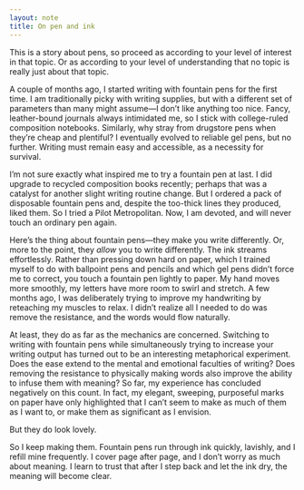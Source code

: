 ```yaml
---
layout: note
title: On pen and ink
---
```


This is a story about pens, so proceed as according to your level of interest in that topic. Or as according to your level of understanding that no topic is really just about that topic.

A couple of months ago, I started writing with fountain pens for the first time. I am traditionally picky with writing supplies, but with a different set of parameters than many might assume—I don’t like anything too nice. Fancy, leather-bound journals always intimidated me, so I stick with college-ruled composition notebooks. Similarly, why stray from drugstore pens when they’re cheap and plentiful? I eventually evolved to reliable gel pens, but no further. Writing must remain easy and accessible, as a necessity for survival.

I’m not sure exactly what inspired me to try a fountain pen at last. I did upgrade to recycled composition books recently; perhaps that was a catalyst for another slight writing routine change. But I ordered a pack of disposable fountain pens and, despite the too-thick lines they produced, liked them. So I tried a Pilot Metropolitan. Now, I am devoted, and will never touch an ordinary pen again.

Here’s the thing about fountain pens—they make you write differently. Or, more to the point, they _allow_ you to write differently. The ink streams effortlessly. Rather than pressing down hard on paper, which I trained myself to do with ballpoint pens and pencils and which gel pens didn’t force me to correct, you touch a fountain pen lightly to paper. My hand moves more smoothly, my letters have more room to swirl and stretch. A few months ago, I was deliberately trying to improve my handwriting by reteaching my muscles to relax. I didn’t realize all I needed to do was remove the resistance, and the words would flow naturally.

At least, they do as far as the mechanics are concerned. Switching to writing with fountain pens while simultaneously trying to increase your writing output has turned out to be an interesting metaphorical experiment. Does the ease extend to the mental and emotional faculties of writing? Does removing the resistance to physically making words also improve the ability to infuse them with meaning? So far, my experience has concluded negatively on this count. In fact, my elegant, sweeping, purposeful marks on paper have only highlighted that I can’t seem to make as much of them as I want to, or make them as significant as I envision.

But they do look lovely.

So I keep making them. Fountain pens run through ink quickly, lavishly, and I refill mine frequently. I cover page after page, and I don’t worry as much about meaning. I learn to trust that after I step back and let the ink dry, the meaning will become clear.
